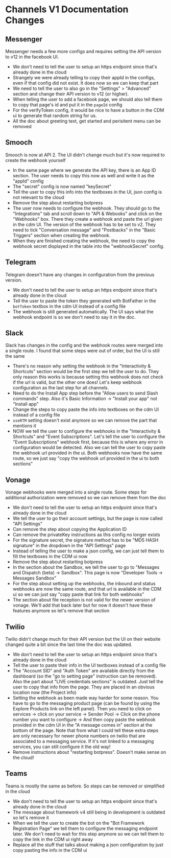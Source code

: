 # Channels V1 Documentation Changes

## Messenger

Messenger needs a few more configs and requires setting the API version to v12 in the facebook UI.

- We don't need to tell the user to setup an https endpoint since that's already done in the cloud
- Strangely we were already telling to copy their appId in the configs, even if that config did not exist. It does now so we can keep that part
- We need to tell the user to also go in the "Settings" > "Advanced" section and change their API version to v12 (or higher).
- When telling the user to add a facebook page, we should also tell them to copy that page's id and put it in the `pageId` config
- For the verifyToken config, it would be nice to have a button in the CDM ui to generate that random string for us.
- All the doc about greeting text, get started and perisitent menu can be removed

## Smooch

Smooch is now at API 2. The UI didn't change much but it's now required to create the webhook yourself

- In the same page where we generate the API key, there is an App ID section. The user needs to copy this now as well and write it as the "appId" config
- The "secret" config is now named "keySecret"
- Tell the user to copy this info into the textboxes in the UI, json config is not relevant to the cloud
- Remove the step about restarting botpress
- The user now needs to configure the webhook. They should go to the "Integrations" tab and scroll down to "API & Webooks" and click on the "Webhooks" box. There they create a webhook and paste the url given in the cdm UI. The version of the webhook has to be set to v2. They need to tick "Conversation message" and "Postbacks" in the "Basic Triggers" section when creating the webhook.
- When they are finished creating the webhook, the need to copy the webhook secret displayed in the table into the "webhookSecret" config.

## Telegram

Telegram doesn't have any changes in configuration from the previous version.

- We don't need to tell the user to setup an https endpoint since that's already done in the cloud
- Tell the user to paste the token they generated with BotFather in the `botToken` textbox in the cdm UI instead of a config file
- The webhook is still generated automatically. The UI says what the webhook endpoint is so we don't need to say it in the doc.

## Slack

Slack has changes in the config and the webhook routes were merged into a single route. I found that some steps were out of order, but the UI is still the same

- There's no reason why setting the webhook in the "Interactivity & Shortcuts" section would be the first step we tell the user to do. They only reason this works is because setting this webhook does not check if the url is valid, but the other one does! Let's keep webhook configuration as the last step for all channels.
- Need to do the Install App step before the "Allow users to send Slash commands" step. Also it's Basic Information -> "Install your app" not "Install app"
- Change the steps to copy paste the info into textboxes on the cdm UI instead of a config file
- `useRTM` setting doesn't exist anymore so we can remove the part that mentions it
- NOW we tell the user to configure the webhooks in the "Interactivity & Shortcuts" and "Event Subscriptions". Let's tell the user to configure the "Event Subscriptions" webhook first, because this is where any error in configuration would be detected. Also we can tell the user to copy paste the webhook url provided in the ui. Both webhooks now have the same route, so we just say "copy the webhook url provided in the ui to both sections"

## Vonage

Vonage webhooks were merged into a single route. Some steps for additional authorization were removed so we can remove them from the doc

- We don't need to tell the user to setup an https endpoint since that's already done in the cloud
- We tell the user to go their account settings, but the page is now called "API Settings"
- Can remove the step about copying the Application ID
- Can remove the privateKey instructions as this config no longer exists
- For the signature secret, the signature method has to be "MD5 HASH signature" in the dropdown in the "API Settings" page
- Instead of telling the user to make a json config, we can just tell them to fill the textboxes in the CDM ui now
- Remove the step about restarting botpress
- In the section about the Sandbox, we tell the user to go to "Messages and Dispatch (beta) -> Sandbox". This page is now "Developer Tools -> Messages Sandbox"
- For the step about setting up the webhooks, the inbound and status webhooks are now the same route, and that url is available in the CDM ui so we can just say "copy paste that link for both webhooks"
- The section about file reception is not valid for the newer version of vonage. We'll add that back later but for now it doesn't have these features anymore so let's remove that section

## Twilio

Twilio didn't change much for their API version but the UI on their website changed quite a bit since the last time the doc was updated.

- We don't need to tell the user to setup an https endpoint since that's already done in the cloud
- Tell the user to paste their info in the UI textboxes instead of a config file
- The "Account SID" and "Auth Token" are available directly from the dashboard (so the "go to setting page" instruction can be removed). Also the part about "LIVE credentials sections" is outdated. Just tell the user to copy that info from the page. They are placed in an obvious location now (the Project info)
- Setting the webhook as been made way harder for some reason. You have to go to the messaging product page (can be found by using the Explore Products link on the left panel). Then you need to click on services -> click on your service -> Sender Pool -> Click on the phone number you want to configure -> And then copy paste the webhook provided in the cdm UI in the "A message comes in" section at the bottom of the page. Note that from what I could tell these extra steps are only necessary for newer phone numbers on twilio that are associated to a messaging service. If it's not linked to a messaging services, you can still configure it the old way!
- Remove instructions about "restarting botpress". Doesn't make sense on the cloud!

## Teams

Teams is mostly the same as before. So steps can be removed or simplified in the cloud

- We don't need to tell the user to setup an https endpoint since that's already done in the cloud
- The message about framework v4 still being in development is outdated so let's remove it
- When we tell the user to create the bot on the "Bot Framework Registration Page" we tell them to configure the messaging endpoint later. We don't need to wait for this step anymore so we can tell them to copy the link in the CDM ui right away
- Replace all the stuff that talks about making a json configuration by just copy pasting the info in the CDM ui
